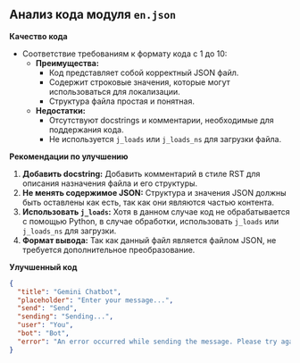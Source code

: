 ## Анализ кода модуля `en.json`

**Качество кода**
-  Соответствие требованиям к формату кода с 1 до 10: 
    -  **Преимущества:**
        -   Код представляет собой корректный JSON файл.
        -   Содержит строковые значения, которые могут использоваться для локализации.
        -   Структура файла простая и понятная.
    -  **Недостатки:**
        -   Отсутствуют docstrings и комментарии, необходимые для  поддержания кода.
        -   Не используется `j_loads` или `j_loads_ns` для загрузки файла.

**Рекомендации по улучшению**
1.  **Добавить docstring:** Добавить комментарий в стиле RST для описания назначения файла и его структуры.
2.  **Не менять содержимое JSON:** Структура и значения JSON должны быть оставлены как есть, так как они являются частью контента.
3.  **Использовать `j_loads`:** Хотя в данном случае код не обрабатывается с помощью Python, в случае обработки, использовать `j_loads` или `j_loads_ns` для загрузки.
4.  **Формат вывода:** Так как данный файл является файлом JSON, не требуется дополнительное преобразование.

**Улучшенный код**

```json
{
  "title": "Gemini Chatbot",
  "placeholder": "Enter your message...",
  "send": "Send",
  "sending": "Sending...",
  "user": "You",
  "bot": "Bot",
  "error": "An error occurred while sending the message. Please try again."
}
```